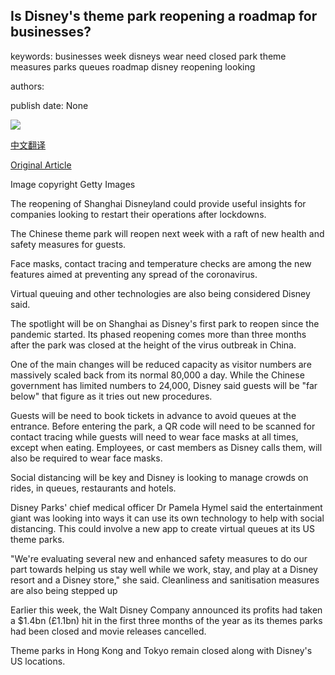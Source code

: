 ## Is Disney's theme park reopening a roadmap for businesses?

keywords: businesses week disneys wear need closed park theme measures parks queues roadmap disney reopening looking

authors: 

publish date: None

![](https://ichef.bbci.co.uk/news/1024/branded_news/17603/production/_112174759_shanghaidisneyland.jpg)

[中文翻译](Is%20Disney%27s%20theme%20park%20reopening%20a%20roadmap%20for%20businesses%3F_zh.md)

[Original Article](https://www.bbc.com/news/business-52555331)

Image copyright Getty Images

The reopening of Shanghai Disneyland could provide useful insights for companies looking to restart their operations after lockdowns.

The Chinese theme park will reopen next week with a raft of new health and safety measures for guests.

Face masks, contact tracing and temperature checks are among the new features aimed at preventing any spread of the coronavirus.

Virtual queuing and other technologies are also being considered Disney said.

The spotlight will be on Shanghai as Disney's first park to reopen since the pandemic started. Its phased reopening comes more than three months after the park was closed at the height of the virus outbreak in China.

One of the main changes will be reduced capacity as visitor numbers are massively scaled back from its normal 80,000 a day. While the Chinese government has limited numbers to 24,000, Disney said guests will be "far below" that figure as it tries out new procedures.

Guests will be need to book tickets in advance to avoid queues at the entrance. Before entering the park, a QR code will need to be scanned for contact tracing while guests will need to wear face masks at all times, except when eating. Employees, or cast members as Disney calls them, will also be required to wear face masks.

Social distancing will be key and Disney is looking to manage crowds on rides, in queues, restaurants and hotels.

Disney Parks' chief medical officer Dr Pamela Hymel said the entertainment giant was looking into ways it can use its own technology to help with social distancing. This could involve a new app to create virtual queues at its US theme parks.

"We're evaluating several new and enhanced safety measures to do our part towards helping us stay well while we work, stay, and play at a Disney resort and a Disney store," she said. Cleanliness and sanitisation measures are also being stepped up

Earlier this week, the Walt Disney Company announced its profits had taken a $1.4bn (£1.1bn) hit in the first three months of the year as its themes parks had been closed and movie releases cancelled.

Theme parks in Hong Kong and Tokyo remain closed along with Disney's US locations.